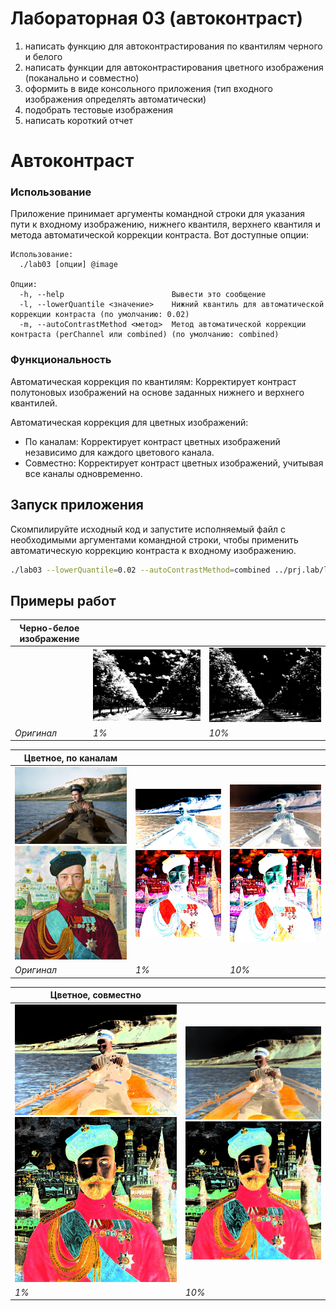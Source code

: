 Лабораторная 03 (автоконтраст)
====================================================
1. написать функцию для автоконтрастирования по квантилям черного и белого
2. написать функции для автоконтрастирования цветного изображения (поканально и совместно)
3. оформить в виде консольного приложения (тип входного изображения определять автоматически)
4. подобрать тестовые изображения
5. написать короткий отчет


# Автоконтраст

### Использование

Приложение принимает аргументы командной строки для указания пути к входному изображению, нижнего квантиля, верхнего квантиля и метода автоматической коррекции контраста. Вот доступные опции:

```
Использование:
  ./lab03 [опции] @image

Опции:
  -h, --help                        Вывести это сообщение
  -l, --lowerQuantile <значение>    Нижний квантиль для автоматической коррекции контраста (по умолчанию: 0.02)
  -m, --autoContrastMethod <метод>  Метод автоматической коррекции контраста (perChannel или combined) (по умолчанию: combined)

```

### Функциональность

Автоматическая коррекция по квантилям: Корректирует контраст полутоновых изображений на основе заданных нижнего и верхнего квантилей.

Автоматическая коррекция для цветных изображений:
- По каналам: Корректирует контраст цветных изображений независимо для каждого цветового канала.
- Совместно: Корректирует контраст цветных изображений, учитывая все каналы одновременно.

## Запуск приложения

Скомпилируйте исходный код и запустите исполняемый файл с необходимыми аргументами командной строки, чтобы применить автоматическую коррекцию контраста к входному изображению.

```bash
./lab03 --lowerQuantile=0.02 --autoContrastMethod=combined ../prj.lab/lab01/images/lab03_1_channel.jpeg

```

## Примеры работ

| Черно-белое изображение                          |                                                        |  |
|--------------------------------------------------|--------------------------------------------------------|--|
|  | ![1%](../lab01/images/lab03_1_channel_contrast_1%.jpg) | ![5%](../lab01/images/lab03_1_channel_contrast_10%.jpg) |
| *Оригинал*                                       | *1%*                                                   | *10%* |

| Цветное, по каналам                                                                           |                                                                                                   |                                                                                                                 |
|-----------------------------------------------------------------------------------------------|---------------------------------------------------------------------------------------------------|-----------------------------------------------------------------------------------------------------------------|
| ![Оригинал](../lab01/images/lab03_color_1.jpeg) ![Оригинал](../lab01/images/lab03_color_2.jpeg) | ![1%](../lab01/images/lab03_color_1_perChannel_1%.jpg)  ![1%](../lab01/images/lab03_color_2_perChannel_1%.jpg) | ![10%](../lab01/images/lab03_color_1_perChannel_10%.jpg) ![10%](../lab01/images/lab03_color_2_perChannel_10%.jpg) |
| *Оригинал*                                                                                    | *1%*                                                                                              | *10%*                                                                                                           |

| Цветное, совместно                                                                                        |                                                                                                                |
|-----------------------------------------------------------------------------------------------------------|----------------------------------------------------------------------------------------------------------------|
| ![1%](../lab01/images/lab03_color_1_combined_1%.jpg) ![1%](../lab01/images/lab03_color_2_combined_1%.jpg) | ![10%](../lab01/images/lab03_color_1_combined_10%.jpg)  ![10%](../lab01/images/lab03_color_2_combined_10%.jpg) |
| *1%*                                                                                                      | *10%*                                                                                                          |

